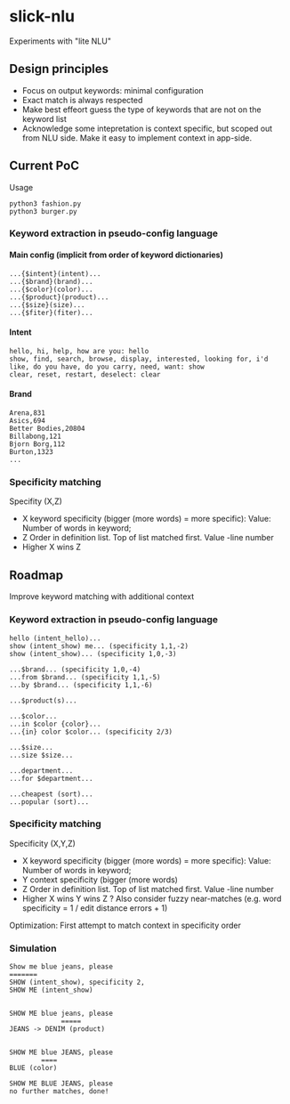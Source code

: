 # slick-nlu

Experiments with "lite NLU"

## Design principles

- Focus on output keywords: minimal configuration
- Exact match is always respected
- Make best effeort guess the type of keywords that are not on the keyword list
- Acknowledge some intepretation is context specific, but scoped out from NLU side. Make it easy to implement context in app-side.

## Current PoC

Usage
```
python3 fashion.py
python3 burger.py
```

### Keyword extraction in pseudo-config language

#### Main config (implicit from order of keyword dictionaries)
```
...{$intent}(intent)...
...{$brand}(brand)...
...{$color}(color)...
...{$product}(product)...
...{$size}(size)...
...{$fiter}(fiter)...
```

#### Intent
```
hello, hi, help, how are you: hello
show, find, search, browse, display, interested, looking for, i'd like, do you have, do you carry, need, want: show
clear, reset, restart, deselect: clear
```

#### Brand
```
Arena,831
Asics,694
Better Bodies,20804
Billabong,121
Bjorn Borg,112
Burton,1323
...
```

### Specificity matching

Specifity (X,Z)

- X keyword specificity (bigger (more words) = more specific): Value: Number of words in keyword;
- Z Order in definition list. Top of list matched first. Value -line number
- Higher X wins Z


## Roadmap

Improve keyword matching with additional context

### Keyword extraction in pseudo-config language

```
hello (intent_hello)...
show (intent_show) me... (specificity 1,1,-2)
show (intent_show)... (specificity 1,0,-3)

...$brand... (specificity 1,0,-4)
...from $brand... (specificity 1,1,-5)
...by $brand... (specificity 1,1,-6)

...$product(s)...

...$color...
...in $color {color}...
...{in} color $color... (specificity 2/3)

...$size...
...size $size...

...department...
...for $department...

...cheapest (sort)...
...popular (sort)...
```

### Specificity matching

Specificity (X,Y,Z)

- X keyword specificity (bigger (more words) = more specific): Value: Number of words in keyword;
- Y context specificity (bigger (more words)
- Z Order in definition list. Top of list matched first. Value -line number
- Higher X wins Y wins Z
? Also consider fuzzy near-matches (e.g. word specificity = 1 / edit distance errors + 1)

Optimization: First attempt to match context in specificity order

### Simulation

```
Show me blue jeans, please
=======
SHOW (intent_show), specificity 2,
SHOW ME (intent_show)


SHOW ME blue jeans, please
             =====
JEANS -> DENIM (product)


SHOW ME blue JEANS, please
        ====
BLUE (color)

SHOW ME BLUE JEANS, please
no further matches, done!
```
